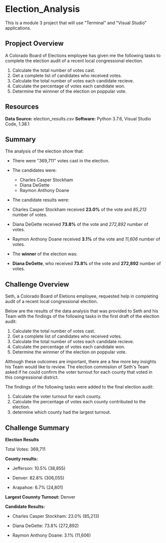 # Election_Analysis
This is a module 3 project that will use "Terminal" and "Visual Studio" applications.

## Propject Overview

A Colorado Board of Elections employee has given me the following tasks to complete the election audit of a recent local congressional election.

1. Calculate the total number of votes cast.
2. Get a complete list of candidates who received votes.
3. Calculate the total number of votes each candidate recieve.
4. Calculate the percentage of votes each candidate won.
5. Determine the winnner of the election on poppular vote.

## Resources

**Data Source:** election_results.csv
**Software:** Python 3.7.6, Visual Studio Code, 1.38.1

## Summary

The analysis of the election show that:

- There were "369,711" votes cast in the election.
- The candidates were:
  - Charles Casper Stockham
  - Diana DeGette
  - Raymon Anthony Doane
  
 - The candidate results were:
  - Charles Casper Stockham received **23.0%** of the vote and *85,213* number of votes.
  - Diana  DeGette received **73.8%** of the vote and *272,892* number of votes.
  - Raymon Anthony Doane received **3.1%** of the vote and *11,606* number of votes.
  
 - The **winner** of the election was:
 
  - **Diana DeGette**, who received **73.8%** of the vote and **272,892** number of votes.
  
  ## Challenge Overview
  
Seth, a Colorado Board of Eletions employee, requested help in completing audit of a recent local congressional election.
  
Below are the results of the data analysis that was provided to Seth and his Team with the findings of the following tasks in the first draft of the election audit:
  
1. Calculate the total number of votes cast.
2. Get a complete list of candidates who received votes.
3. Calculate the total number of votes each candidate recieve.
4. Calculate the percentage of votes each candidate won.
5. Determine the winnner of the election on poppular vote.
  
Although these outcomes are important, there are a few more key insights his Team would like to review. The election commisiion of Seth's Team asked if he could confirm the voter turnout for each county that voted in this congressional district.
  
The findings of the following tasks were added to the final election audit:

1. Calculate the voter turnout for each county.
2. Calculate the percentage of votes each county contributed to the election.
3. determine which county had the largest turnout.
  
  ## Challenge Summary
   
  **Election Results**
  
  Total Votes: 369,711
  
  **County results:**
  
  - Jefferson: 10.5% (38,855)
  
  - Denver: 82.8% (306,055)
  
  - Arapahoe: 6.7% (24,801)
  
  **Largest Counnty Turnout:** Denver
  
  **Candidate Results:**
  
  - Charles Casper Stockham: 23.0% (85,213)
  
  - Diana DeGette: 73.8% (272,892)
  
  - Raymon Anthony Doane: 3.1% (11,606)
 
